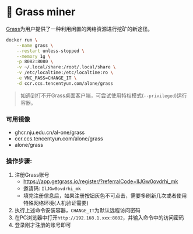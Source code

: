 # 🌱 Grass miner

[Grass](https://app.getgrass.io/register/?referralCode=IlJGw0ovdrhi_mk)为用户提供了一种利用闲置的网络资源进行挖矿的新途径。

```bash
docker run \
    --name grass \
    --restart unless-stopped \
    --memory 1g \
    -p 8082:8080 \
    -v ~/.local/share:/root/.local/share \
    -v /etc/localtime:/etc/localtime:ro \
    -e VNC_PASS=CHANGE_IT \
    -d ccr.ccs.tencentyun.com/alone/grass
```

> 如遇到打不开Grass桌面客户端，可尝试使用特权模式(`--privileged`)运行容器。

### 可用镜像
- ghcr.nju.edu.cn/al-one/grass
- ccr.ccs.tencentyun.com/alone/grass
- alone/grass

### 操作步骤:
1. 注册Grass账号
   - https://app.getgrass.io/register/?referralCode=IlJGw0ovdrhi_mk
   - 邀请码: `IlJGw0ovdrhi_mk`
   - 填完注册信息后，如果注册按钮灰色不可点击，需要多刷新几次或者使用特殊网络环境(人机验证需要)
2. 执行上述命令安装容器，`CHANGE_IT`为默认远程访问密码
3. 在PC浏览器中打开`http://192.168.1.xxx:8082`，并输入命令中的访问密码
4. 登录刚才注册的账号即可
